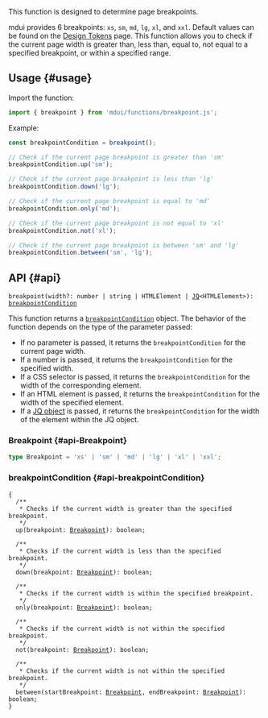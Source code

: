 This function is designed to determine page breakpoints.

mdui provides 6 breakpoints: `xs`, `sm`, `md`, `lg`, `xl`, and `xxl`. Default values can be found on the [Design Tokens](/en/docs/2/styles/design-tokens#breakpoint) page. This function allows you to check if the current page width is greater than, less than, equal to, not equal to a specified breakpoint, or within a specified range.

## Usage {#usage}

Import the function:

```js
import { breakpoint } from 'mdui/functions/breakpoint.js';
```

Example:

```js
const breakpointCondition = breakpoint();

// Check if the current page breakpoint is greater than 'sm'
breakpointCondition.up('sm');

// Check if the current page breakpoint is less than 'lg'
breakpointCondition.down('lg');

// Check if the current page breakpoint is equal to 'md'
breakpointCondition.only('md');

// Check if the current page breakpoint is not equal to 'xl'
breakpointCondition.not('xl');

// Check if the current page breakpoint is between 'sm' and 'lg'
breakpointCondition.between('sm', 'lg');
```

## API {#api}

<pre><code class="nohighlight">breakpoint(width?: number | string | HTMLElement | <a href="/en/docs/2/functions/jq">JQ</a>&lt;HTMLElement&gt;): <a href="#api-breakpointCondition">breakpointCondition</a></code></pre>

This function returns a [`breakpointCondition`](#api-breakpointCondition) object. The behavior of the function depends on the type of the parameter passed:

* If no parameter is passed, it returns the `breakpointCondition` for the current page width.
* If a number is passed, it returns the `breakpointCondition` for the specified width.
* If a CSS selector is passed, it returns the `breakpointCondition` for the width of the corresponding element.
* If an HTML element is passed, it returns the `breakpointCondition` for the width of the specified element.
* If a [JQ object](/en/docs/2/functions/jq) is passed, it returns the `breakpointCondition` for the width of the element within the JQ object.

### Breakpoint {#api-Breakpoint}

```ts
type Breakpoint = 'xs' | 'sm' | 'md' | 'lg' | 'xl' | 'xxl';
```

### breakpointCondition {#api-breakpointCondition}

<pre><code class="nohighlight">{
  /**
   * Checks if the current width is greater than the specified breakpoint.
   */
  up(breakpoint: <a href="#api-Breakpoint">Breakpoint</a>): boolean;

  /**
   * Checks if the current width is less than the specified breakpoint.
   */
  down(breakpoint: <a href="#api-Breakpoint">Breakpoint</a>): boolean;

  /**
   * Checks if the current width is within the specified breakpoint.
   */
  only(breakpoint: <a href="#api-Breakpoint">Breakpoint</a>): boolean;

  /**
   * Checks if the current width is not within the specified breakpoint.
   */
  not(breakpoint: <a href="#api-Breakpoint">Breakpoint</a>): boolean;

  /**
   * Checks if the current width is not within the specified breakpoint.
   */
  between(startBreakpoint: <a href="#api-Breakpoint">Breakpoint</a>, endBreakpoint: <a href="#api-Breakpoint">Breakpoint</a>): boolean;
}</code></pre>
